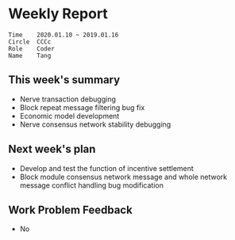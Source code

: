 # Weekly Report 
```
Time	2020.01.10 ~ 2019.01.16
Circle	CCCc
Role	Coder
Name	Tang
```
## This week's summary
- Nerve transaction debugging
- Block repeat message filtering bug fix
- Economic model development
- Nerve consensus network stability debugging

## Next week's plan

-  Develop and test the function of incentive settlement
-  Block module consensus network message and whole network message conflict handling bug modification

## Work Problem Feedback
- No

